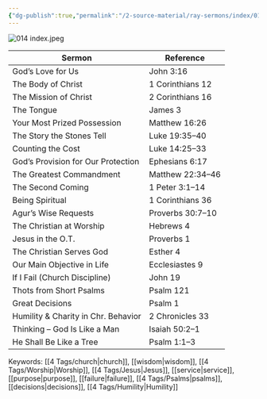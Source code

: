 ```yaml
---
{"dg-publish":true,"permalink":"/2-source-material/ray-sermons/index/014-feb-1061-apr-1961/"}
---
```


![014 index.jpeg](/img/user/2%20Source%20Material/Ray%20Sermons/Scans/014%20index.jpeg)

| Sermon                                | Reference                     |
|---------------------------------------|-------------------------------|
| God’s Love for Us                     | John 3:16                     |
| The Body of Christ                    | 1 Corinthians 12             |
| The Mission of Christ                 | 2 Corinthians 16             |
| The Tongue                            | James 3                      |
| Your Most Prized Possession          | Matthew 16:26                |
| The Story the Stones Tell            | Luke 19:35–40                |
| Counting the Cost                    | Luke 14:25–33                |
| God’s Provision for Our Protection    | Ephesians 6:17               |
| The Greatest Commandment              | Matthew 22:34–46             |
| The Second Coming                     | 1 Peter 3:1–14               |
| Being Spiritual                       | 1 Corinthians 36             |
| Agur’s Wise Requests                  | Proverbs 30:7–10             |
| The Christian at Worship              | Hebrews 4                   |
| Jesus in the O.T.                     | Proverbs 1                   |
| The Christian Serves God              | Esther 4                     |
| Our Main Objective in Life            | Ecclesiastes 9               |
| If I Fail (Church Discipline)         | John 19                      |
| Thots from Short Psalms               | Psalm 121                    |
| Great Decisions                       | Psalm 1                      |
| Humility & Charity in Chr. Behavior   | 2 Chronicles 33              |
| Thinking – God Is Like a Man          | Isaiah 50:2–1                |
| He Shall Be Like a Tree               | Psalm 1:1–3                  |

Keywords: [[4 Tags/church\|church]], [[wisdom\|wisdom]], [[4 Tags/Worship\|Worship]], [[4 Tags/Jesus\|Jesus]], [[service\|service]], [[purpose\|purpose]], [[failure\|failure]], [[4 Tags/Psalms\|psalms]], [[decisions\|decisions]], [[4 Tags/Humility\|Humility]]